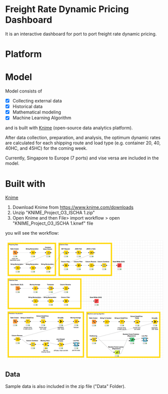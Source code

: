 # Freight Rate Dynamic Pricing Dashboard

It is an interactive dashboard for port to port freight rate dynamic pricing.

# Platform

# Model

Model consists of 

- [x] Collecting external data 
- [x] Historical data 
- [x] Mathematical modeling 
- [x] Machine Learning Algorithm

and is built with <a href="https://www.knime.com/">Knime</a> (open-source data analytics platform).

After data collection, preparation, and analysis, the optimum dynamic rates are calculated for each shipping route and load type (e.g. container 20, 40, 40HC, and 45HC) for the coming week.

Currently, Singapore to Europe (7 ports) and vise versa are included in the model.

# Built with
<a href="https://www.knime.com/">Knime</a>

1. Download Knime from https://www.knime.com/downloads
2. Unzip "KNIME_Project_O3_ISCHA 1.zip" 
3. Open Knime and then File> import workflow > open "KNIME_Project_O3_ISCHA 1.knwf" file

you will see the workflow:

![Workflow](https://github.com/ishcha-o3/O3-Challenge-Dynamic-Pricing/blob/master/workflow.png)

## Data

Sample data is also included in the zip file ("Data" Folder).
